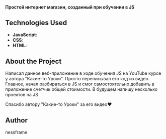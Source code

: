 #### Простой интернет магазин, созданный при обучении в JS

## Technologies Used

- **JavaScript**: 
- **CSS**:  
- **HTML**: 

## About the Project

Написал данное веб-приложение в ходе обучения JS на YouTube курсе у автора "Какие-то Уроки". 
Просто переписывал его код из видео. Главное, начал разбираться в JS и смог самостоятельно добавить в приложение счетчик общей стоимости. 
В будущем напишу несколько проектов на JS

Спасибо автору "Какие-то Уроки" за его видео❤

## Author

nessframe
